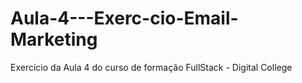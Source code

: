# Aula-4---Exerc-cio-Email-Marketing
Exercício da Aula 4 do curso de formação FullStack - Digital College
